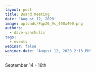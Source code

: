 ```yaml
---
layout: post
title: Board Meeting
date: 'August 12, 2020'
image: uploads/FqpZ6_9s_400x400.png
authors:
  - dave-yanchulis
tags:
  - events
webinar: false
webinar-date: 'August 12, 2020 2:13 PM'
---
```

 September 14 - 16th

